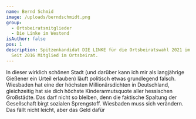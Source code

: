```yaml
---
name: Bernd Schmid
image: /uploads/berndschmidt.png
group:
  - Ortsbeiratsmitglieder
  - Die Linke im Westend
isAuthor: false
pos: 1
description: Spitzenkandidat DIE LINKE für die Ortsbeiratswahl 2021 im Westend.
  Seit 2016 Mitglied im Ortsbeirat.
---
```


In dieser wirklich schönen Stadt (und darüber kann ich mir als langjährige
Gießener ein Urteil erlauben) läuft politisch etwas grundlegend falsch.
Wiesbaden hat eine der höchsten Millionärsdichten in Deutschland, gleichzeitig
hat sie dich höchste Kinderarmutsquote aller hessischen Großstädte. Das darf
nicht so bleiben, denn die faktische Spaltung der Gesellschaft birgt sozialen
Sprengstoff. Wiesbaden muss sich verändern. Das fällt nicht leicht, aber das
Geld dafür

